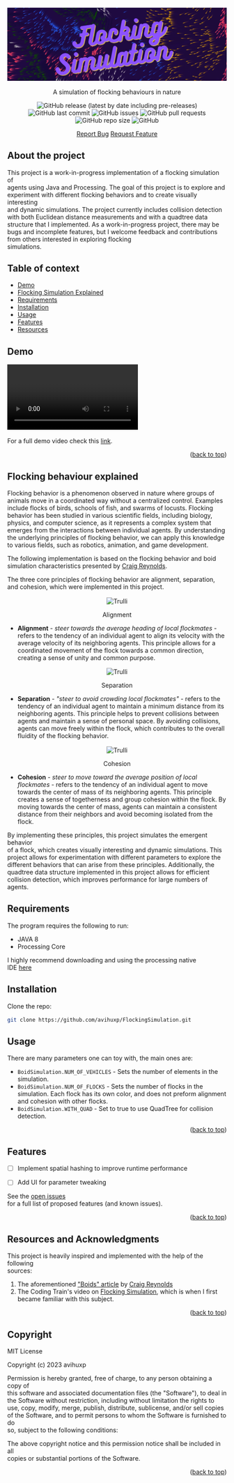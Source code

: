
![Flocking Simulation Banner](README/FlockingSimulationBanner.png)

<p align = "center">  
    A simulation of flocking behaviours in nature</p>  
<div align = "center">  

![GitHub release (latest by date including pre-releases)](https://img.shields.io/github/v/release/navendu-pottekkat/awesome-readme?include_prereleases)  ![GitHub last commit](https://img.shields.io/github/last-commit/avihuxp/FlockingSimulation?color=orange)  ![GitHub issues](https://img.shields.io/github/issues/avihuxp/FlockingSimulation?color=yellow)  ![GitHub pull requests](https://img.shields.io/github/issues-pr/avihuxp/FlockingSimulation?color=yellow)  ![GitHub repo size](https://img.shields.io/github/repo-size/avihuxp/FlockingSimulation)  ![GitHub](https://img.shields.io/github/license/avihuxp/FlockingSimulation)

<a href="https://github.com/avihuxp/FlockingSimulation/issues">Report Bug</a> <a href="https://github.com/avihuxp/FlockingSimulation/issues">Request Feature</a>
</div>  

## About the project

This project is a work-in-progress implementation of a flocking simulation of  
agents using Java and Processing. The goal of this project is to explore and  
experiment with different flocking behaviors and to create visually interesting  
and dynamic simulations.
The project currently includes collision detection with both Euclidean distance measurements and with a quadtree data structure that I implemented. As a work-in-progress project, there may be bugs and incomplete features, but I welcome feedback and contributions from others interested in exploring flocking  
simulations.

## Table of context

- [Demo](#demo)
- [Flocking Simulation Explained](#Flocking-behaviour-explained)
- [Requirements](#Requirements)
- [Installation](#installation)
- [Usage](#Usage)
- [Features](#features)
- [Resources](#Resources-and-Acknowledgments)

## Demo

<div align="center">  

</div>  
<video controls autoplay>
  <source src="https://user-images.githubusercontent.com/74983143/232906737-f554ee09-e947-4ae4-a486-cb249b726008.mp4" type="video/mp4">
</video>




For a full demo video check this [link](https://youtu.be/npPt1FX66dg).
<p align="right">(<a href="#about-the-project">back to top</a>)</p>  

## Flocking behaviour explained

Flocking behavior is a phenomenon observed in nature where groups of 
animals move in a coordinated way without a centralized control. Examples include 
flocks of birds, schools of fish, and swarms of locusts. Flocking behavior 
has been studied in various scientific fields, including biology, physics, 
and computer science, as it represents a complex system that emerges from 
the interactions between individual agents. By understanding the underlying 
principles of flocking behavior, we can apply this knowledge to various fields, such as robotics, animation, and game development.

The following implementation is based on the flocking behavior and boid simulation characteristics presented by [Craig Reynolds](http://www.red3d.com/cwr/index.html).

The three core principles of flocking behavior are alignment, separation, 
and cohesion, which were implemented in this project.

<figure align="center">
  <img src="http://www.red3d.com/cwr/boids/images/alignment.gif" alt="Trulli" align="center">
<p>
 Alignment
 </p>
</figure>  

* **Alignment** - *steer towards the average heading of local flockmates* - refers to the tendency of an individual agent to align its velocity with the average velocity of its neighboring agents. This principle allows for a coordinated movement of the flock towards a common direction, creating a sense of unity and common purpose.

<figure align="center">
  <img src="http://www.red3d.com/cwr/boids/images/separation.gif" alt="Trulli" align="center">
<p>
 Separation
 </p>
</figure>

* **Separation** - *"steer to avoid crowding local flockmates"* - refers to the tendency of an individual agent to maintain a  minimum distance from its neighboring agents. This principle helps to prevent collisions between agents and maintain a sense of personal space. By avoiding collisions, agents can move freely within the flock, which contributes to the overall fluidity of the flocking behavior.

<figure align="center">
  <img src="http://www.red3d.com/cwr/boids/images/cohesion.gif" alt="Trulli" align="center">
<p>
 Cohesion
 </p>
</figure>

* **Cohesion** - *steer to move toward the average position of local flockmates* - refers to the tendency of an individual agent to move towards the center of mass of its neighboring agents. This principle creates a sense of togetherness and group cohesion within the flock. By moving towards the center of mass, agents can maintain a consistent distance from their neighbors and avoid becoming isolated from the flock.

By implementing these principles, this project simulates the emergent behavior  
of a flock, which creates visually interesting and dynamic simulations. This  
project allows for experimentation with different parameters to explore the  
different behaviors that can arise from these principles. Additionally, the  
quadtree data structure implemented in this project allows for efficient  
collision detection, which improves performance for large numbers of agents.

## Requirements

The program requires the following to run:

- JAVA 8
- Processing Core

I highly recommend downloading and using the processing native  
IDE [here](https://processing.org/download)

## Installation

Clone the repo:
 ```bash  
 git clone https://github.com/avihuxp/FlockingSimulation.git  
 ```  

## Usage

There are many parameters one can toy with, the main ones are:

* `BoidSimulation.NUM_OF_VEHICLES` - Sets the number of elements in the   
  simulation.
* `BoidSimulation.NUM_OF_FLOCKS` - Sets the number of flocks in the  
  simulation. Each flock has its own color, and does not preform alignment   
  and cohesion with other flocks.
* `BoidSimulation.WITH_QUAD` - Set to true to use QuadTree for collision   
  detection.

<p align="right">(<a href="#about-the-project">back to top</a>)</p>  

## Features

* [ ] Implement spatial hashing to improve runtime performance
* [ ] Add UI for parameter  tweaking


See the [open issues](https://github.com/avihuxp/FlockingSimulation/issues)  
for a full list of proposed features (and known issues).

<p align="right">(<a href="#about-the-project">back to top</a>)</p>  

## Resources and Acknowledgments

This project is heavily inspired and implemented with the help of the following  
sources:

1. The aforementioned ["Boids" article](http://www.red3d.com/cwr/boids/) by [Craig Reynolds](http://www.red3d.com/cwr/index.html)
2. The Coding Train's video on [Flocking Simulation](https://www.youtube.com/watch?v=mhjuuHl6qHM&t=33s),  which is when I first became familiar with this subject.
<p align="right">(<a href="#about-the-project">back to top</a>)</p>  

## Copyright

MIT License

Copyright (c) 2023 avihuxp

Permission is hereby granted, free of charge, to any person obtaining a copy of  
this software and associated documentation files (the "Software"), to deal in  
the Software without restriction, including without limitation the rights to  
use, copy, modify, merge, publish, distribute, sublicense, and/or sell copies  
of the Software, and to permit persons to whom the Software is furnished to do  
so, subject to the following conditions:

The above copyright notice and this permission notice shall be included in all  
copies or substantial portions of the Software.

<p align="right">(<a href="#about-the-project">back to top</a>)</p>

